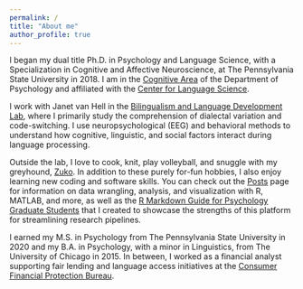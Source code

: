 ```yaml
---
permalink: /
title: "About me"
author_profile: true
---
```


I began my dual title Ph.D. in Psychology and Language Science, with a Specialization in Cognitive and Affective Neuroscience, at The Pennsylvania State University in 2018. I am in the [Cognitive Area](https://psych.la.psu.edu/graduate/program-areas/cognitive) of the Department of Psychology and affiliated with the [Center for Language Science](https://cls.la.psu.edu/).

I work with Janet van Hell in the [Bilingualism and Language Development Lab](https://sites.psu.edu/bildlab/), where I primarily study the comprehension of dialectal variation and code-switching. I use neuropsychological (EEG) and behavioral methods to understand how cognitive, linguistic, and social factors interact during language processing.

Outside the lab, I love to cook, knit, play volleyball, and snuggle with my greyhound, [Zuko](/images/zuko.jpeg). In addition to these purely for-fun hobbies, I also enjoy learning new coding and software skills. You can check out the [Posts](https://www.hzaharchuk.com/year-archive/) page for information on data wrangling, analysis, and visualization with R, MATLAB, and more, as well as the [R Markdown Guide for Psychology Graduate Students](https://www.hzaharchuk.com/rmarkdown-guide/) that I created to showcase the strengths of this platform for streamlining research pipelines.

I earned my M.S. in Psychology from The Pennsylvania State University in 2020 and my B.A. in Psychology, with a minor in Linguistics, from The University of Chicago in 2015. In between, I worked as a financial analyst supporting fair lending and language access initiatives at the [Consumer Financial Protection Bureau](https://www.consumerfinance.gov/). 